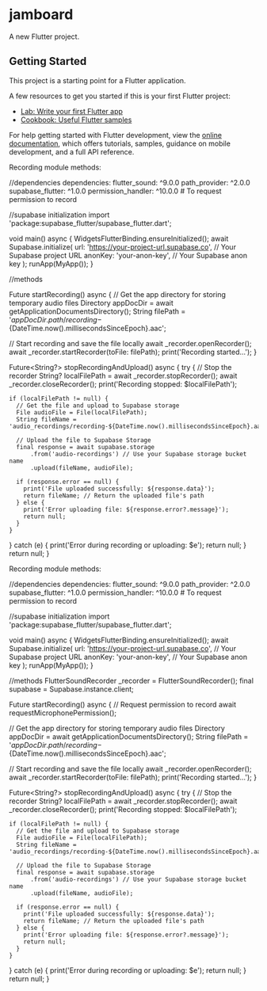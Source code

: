 # jamboard

A new Flutter project.

## Getting Started

This project is a starting point for a Flutter application.

A few resources to get you started if this is your first Flutter project:

- [Lab: Write your first Flutter app](https://docs.flutter.dev/get-started/codelab)
- [Cookbook: Useful Flutter samples](https://docs.flutter.dev/cookbook)

For help getting started with Flutter development, view the
[online documentation](https://docs.flutter.dev/), which offers tutorials,
samples, guidance on mobile development, and a full API reference.


Recording module methods:



//dependencies
dependencies:
flutter_sound: ^9.0.0
path_provider: ^2.0.0
supabase_flutter: ^1.0.0
permission_handler: ^10.0.0 # To request permission to record



//supabase initialization
import 'package:supabase_flutter/supabase_flutter.dart';

void main() async {
WidgetsFlutterBinding.ensureInitialized();
await Supabase.initialize(
url: 'https://your-project-url.supabase.co', // Your Supabase project URL
anonKey: 'your-anon-key', // Your Supabase anon key
);
runApp(MyApp());
}



//methods

Future<void> startRecording() async {
// Get the app directory for storing temporary audio files
Directory appDocDir = await getApplicationDocumentsDirectory();
String filePath = '${appDocDir.path}/recording-${DateTime.now().millisecondsSinceEpoch}.aac';

// Start recording and save the file locally
await _recorder.openRecorder();
await _recorder.startRecorder(toFile: filePath);
print('Recording started...');
}

Future<String?> stopRecordingAndUpload() async {
try {
// Stop the recorder
String? localFilePath = await _recorder.stopRecorder();
await _recorder.closeRecorder();
print('Recording stopped: $localFilePath');

    if (localFilePath != null) {
      // Get the file and upload to Supabase storage
      File audioFile = File(localFilePath);
      String fileName = 'audio_recordings/recording-${DateTime.now().millisecondsSinceEpoch}.aac';

      // Upload the file to Supabase Storage
      final response = await supabase.storage
          .from('audio-recordings') // Use your Supabase storage bucket name
          .upload(fileName, audioFile);

      if (response.error == null) {
        print('File uploaded successfully: ${response.data}');
        return fileName; // Return the uploaded file's path
      } else {
        print('Error uploading file: ${response.error?.message}');
        return null;
      }
    }
} catch (e) {
print('Error during recording or uploading: $e');
return null;
}
return null;
}


Recording module methods:



//dependencies
dependencies:
flutter_sound: ^9.0.0
path_provider: ^2.0.0
supabase_flutter: ^1.0.0
permission_handler: ^10.0.0 # To request permission to record



//supabase initialization
import 'package:supabase_flutter/supabase_flutter.dart';

void main() async {
WidgetsFlutterBinding.ensureInitialized();
await Supabase.initialize(
url: 'https://your-project-url.supabase.co', // Your Supabase project URL
anonKey: 'your-anon-key', // Your Supabase anon key
);
runApp(MyApp());
}



//methods
FlutterSoundRecorder _recorder = FlutterSoundRecorder();
final supabase = Supabase.instance.client;

Future<void> startRecording() async {
// Request permission to record
await requestMicrophonePermission();

// Get the app directory for storing temporary audio files
Directory appDocDir = await getApplicationDocumentsDirectory();
String filePath = '${appDocDir.path}/recording-${DateTime.now().millisecondsSinceEpoch}.aac';

// Start recording and save the file locally
await _recorder.openRecorder();
await _recorder.startRecorder(toFile: filePath);
print('Recording started...');
}

Future<String?> stopRecordingAndUpload() async {
try {
// Stop the recorder
String? localFilePath = await _recorder.stopRecorder();
await _recorder.closeRecorder();
print('Recording stopped: $localFilePath');

    if (localFilePath != null) {
      // Get the file and upload to Supabase storage
      File audioFile = File(localFilePath);
      String fileName = 'audio_recordings/recording-${DateTime.now().millisecondsSinceEpoch}.aac';

      // Upload the file to Supabase Storage
      final response = await supabase.storage
          .from('audio-recordings') // Use your Supabase storage bucket name
          .upload(fileName, audioFile);

      if (response.error == null) {
        print('File uploaded successfully: ${response.data}');
        return fileName; // Return the uploaded file's path
      } else {
        print('Error uploading file: ${response.error?.message}');
        return null;
      }
    }
} catch (e) {
print('Error during recording or uploading: $e');
return null;
}
return null;
}
